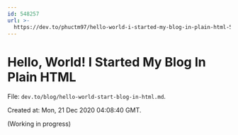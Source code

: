 ```yaml
---
id: 548257
url: >-
  https://dev.to/phuctm97/hello-world-i-started-my-blog-in-plain-html-5ep7-temp-slug-9899097
---
```

<!-- This is an auto-generated file, don't change it directly. -->

# Hello, World! I Started My Blog In Plain HTML

File: `dev.to/blog/hello-world-start-blog-in-html.md`.

Created at: Mon, 21 Dec 2020 04:08:40 GMT.

(Working in progress)
